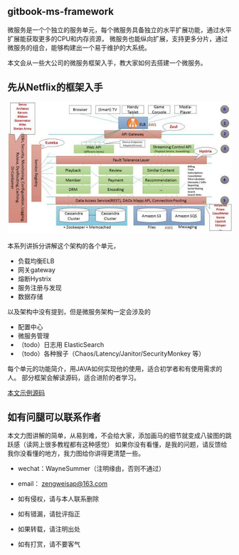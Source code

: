 ## gitbook-ms-framework

微服务是一个个独立的服务单元，每个微服务具备独立的水平扩展功能，通过水平扩展能获取更多的CPU和内存资源，
微服务也能纵向扩展，支持更多分片，通过微服务的组合，能够构建出一个易于维护的大系统。

本文会从一些大公司的微服务框架入手，教大家如何去搭建一个微服务。


## 先从Netflix的框架入手

![架构图](./asset/image/netflix-ms.jpg)

本系列讲拆分讲解这个架构的各个单元，

* 负载均衡ELB
* 网关gateway
* 熔断Hystrix
* 服务注册与发现
* 数据存储

以及架构中没有提到，但是微服务架构一定会涉及的
* 配置中心
* 微服务管理
* （todo）日志用 ElasticSearch
* （todo）各种猴子（Chaos/Latency/Janitor/SecurityMonkey 等）

每个单元的功能简介，用JAVA如何实现他的使用，适合初学者和有使用需求的人。
部分框架会解读源码，适合进阶的者学习。

[本文示例源码](https://github.com/WayneZeng/springcloud-demo)

## 如有问腿可以联系作者

本文力图讲解的简单，从易到难，不会给大家，添加画马的细节就变成八骏图的跳跃感（读网上很多教程都有这种感觉）
如果你没有看懂，是我的问题，请反馈给我你没看懂的地方，我力图给你讲得更清楚一些。

* wechat：WayneSummer（注明缘由，否则不通过）
* email： zengweisap@163.com

* 如有侵权，请与本人联系删除
* 如有错漏，请批评指正
* 如果转载，请注明出处
* 如有打赏，请不要客气
